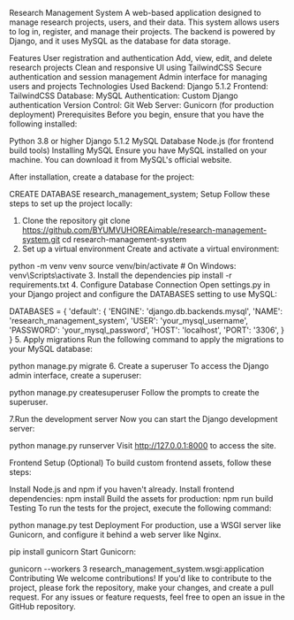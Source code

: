 Research Management System
A web-based application designed to manage research projects, users, and their data. This system allows users to log in, register, and manage their projects. The backend is powered by Django, and it uses MySQL as the database for data storage.

Features
User registration and authentication
Add, view, edit, and delete research projects
Clean and responsive UI using TailwindCSS
Secure authentication and session management
Admin interface for managing users and projects
Technologies Used
Backend: Django 5.1.2
Frontend: TailwindCSS
Database: MySQL
Authentication: Custom Django authentication
Version Control: Git
Web Server: Gunicorn (for production deployment)
Prerequisites
Before you begin, ensure that you have the following installed:

Python 3.8 or higher
Django 5.1.2
MySQL Database
Node.js (for frontend build tools)
Installing MySQL
Ensure you have MySQL installed on your machine. You can download it from MySQL's official website.

After installation, create a database for the project:

CREATE DATABASE research_management_system;
Setup
Follow these steps to set up the project locally:

1. Clone the repository
git clone https://github.com/BYUMVUHOREAimable/research-management-system.git
cd research-management-system
2. Set up a virtual environment
Create and activate a virtual environment:

python -m venv venv
source venv/bin/activate   # On Windows: venv\Scripts\activate
3. Install the dependencies
pip install -r requirements.txt
4. Configure Database Connection
Open settings.py in your Django project and configure the DATABASES setting to use MySQL:

DATABASES = {
    'default': {
        'ENGINE': 'django.db.backends.mysql',
        'NAME': 'research_management_system',
        'USER': 'your_mysql_username',
        'PASSWORD': 'your_mysql_password',
        'HOST': 'localhost',
        'PORT': '3306',
    }
}
5. Apply migrations
Run the following command to apply the migrations to your MySQL database:

python manage.py migrate
6. Create a superuser
To access the Django admin interface, create a superuser:

python manage.py createsuperuser
Follow the prompts to create the superuser.

7.Run the development server
Now you can start the Django development server:

python manage.py runserver
Visit http://127.0.0.1:8000 to access the site.

Frontend Setup (Optional)
To build custom frontend assets, follow these steps:

Install Node.js and npm if you haven't already.
Install frontend dependencies:
npm install
Build the assets for production:
npm run build
Testing
To run the tests for the project, execute the following command:

python manage.py test
Deployment
For production, use a WSGI server like Gunicorn, and configure it behind a web server like Nginx.

pip install gunicorn
Start Gunicorn:

gunicorn --workers 3 research_management_system.wsgi:application
Contributing
We welcome contributions! If you'd like to contribute to the project, please fork the repository, make your changes, and create a pull request. For any issues or feature requests, feel free to open an issue in the GitHub repository.
